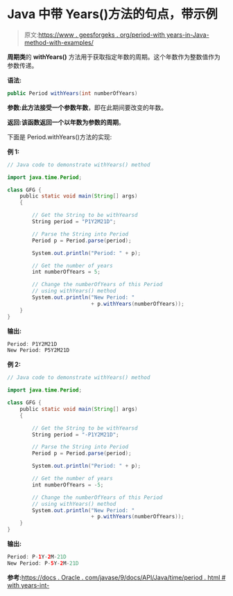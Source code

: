 # Java 中带 Years()方法的句点，带示例

> 原文:[https://www . geesforgeks . org/period-with years-in-Java-method-with-examples/](https://www.geeksforgeeks.org/period-withyears-method-in-java-with-examples/)

**周期类**的 **withYears()** 方法用于获取指定年数的周期。这个年数作为整数值作为参数传递。

**语法:**

```java
public Period withYears(int numberOfYears)
```

**参数:**此方法接受一个参数**年数**，即在此期间要改变的年数。

**返回:**该函数返回一个以年数为参数的**周期**。

下面是 Period.withYears()方法的实现:

**例 1:**

```java
// Java code to demonstrate withYears() method

import java.time.Period;

class GFG {
    public static void main(String[] args)
    {

        // Get the String to be withYearsd
        String period = "P1Y2M21D";

        // Parse the String into Period
        Period p = Period.parse(period);

        System.out.println("Period: " + p);

        // Get the number of years
        int numberOfYears = 5;

        // Change the numberOfYears of this Period
        // using withYears() method
        System.out.println("New Period: "
                           + p.withYears(numberOfYears));
    }
}
```

**输出:**

```java
Period: P1Y2M21D
New Period: P5Y2M21D

```

**例 2:**

```java
// Java code to demonstrate withYears() method

import java.time.Period;

class GFG {
    public static void main(String[] args)
    {

        // Get the String to be withYearsd
        String period = "-P1Y2M21D";

        // Parse the String into Period
        Period p = Period.parse(period);

        System.out.println("Period: " + p);

        // Get the number of years
        int numberOfYears = -5;

        // Change the numberOfYears of this Period
        // using withYears() method
        System.out.println("New Period: "
                           + p.withYears(numberOfYears));
    }
}
```

**输出:**

```java
Period: P-1Y-2M-21D
New Period: P-5Y-2M-21D

```

**参考:**[https://docs . Oracle . com/javase/9/docs/API/Java/time/period . html # with years-int-](https://docs.oracle.com/javase/9/docs/api/java/time/Period.html#withYears-int-)